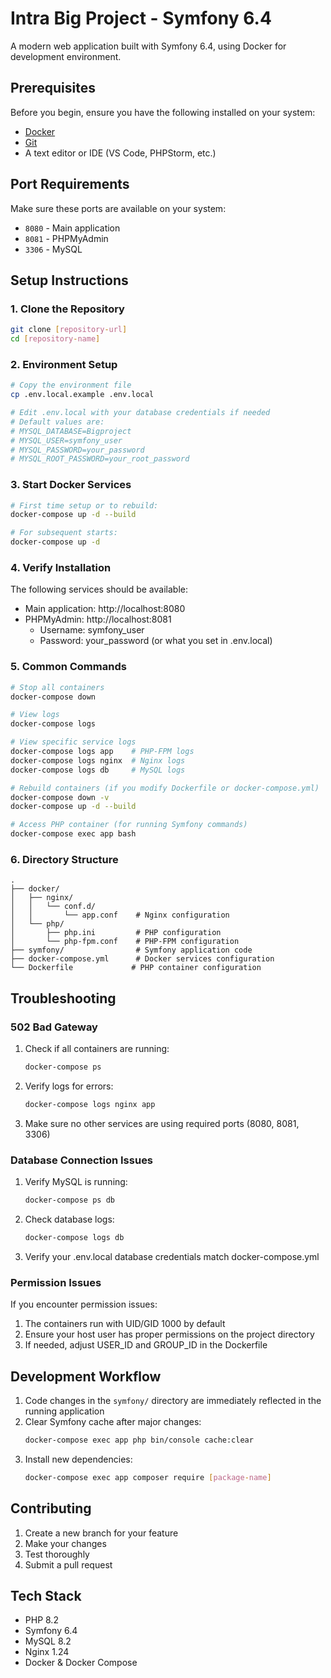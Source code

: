 # Intra Big Project - Symfony 6.4

A modern web application built with Symfony 6.4, using Docker for development environment.

## Prerequisites

Before you begin, ensure you have the following installed on your system:
- [Docker](https://www.docker.com/products/docker-desktop/)
- [Git](https://git-scm.com/downloads)
- A text editor or IDE (VS Code, PHPStorm, etc.)

## Port Requirements

Make sure these ports are available on your system:
- `8080` - Main application
- `8081` - PHPMyAdmin
- `3306` - MySQL

## Setup Instructions

### 1. Clone the Repository

```bash
git clone [repository-url]
cd [repository-name]
```

### 2. Environment Setup

```bash
# Copy the environment file
cp .env.local.example .env.local

# Edit .env.local with your database credentials if needed
# Default values are:
# MYSQL_DATABASE=Bigproject
# MYSQL_USER=symfony_user
# MYSQL_PASSWORD=your_password
# MYSQL_ROOT_PASSWORD=your_root_password
```

### 3. Start Docker Services

```bash
# First time setup or to rebuild:
docker-compose up -d --build

# For subsequent starts:
docker-compose up -d
```

### 4. Verify Installation

The following services should be available:
- Main application: http://localhost:8080
- PHPMyAdmin: http://localhost:8081
  - Username: symfony_user
  - Password: your_password (or what you set in .env.local)

### 5. Common Commands

```bash
# Stop all containers
docker-compose down

# View logs
docker-compose logs

# View specific service logs
docker-compose logs app    # PHP-FPM logs
docker-compose logs nginx  # Nginx logs
docker-compose logs db     # MySQL logs

# Rebuild containers (if you modify Dockerfile or docker-compose.yml)
docker-compose down -v
docker-compose up -d --build

# Access PHP container (for running Symfony commands)
docker-compose exec app bash
```

### 6. Directory Structure

```
.
├── docker/
│   ├── nginx/
│   │   └── conf.d/
│   │       └── app.conf    # Nginx configuration
│   └── php/
│       ├── php.ini         # PHP configuration
│       └── php-fpm.conf    # PHP-FPM configuration
├── symfony/                # Symfony application code
├── docker-compose.yml      # Docker services configuration
└── Dockerfile             # PHP container configuration
```

## Troubleshooting

### 502 Bad Gateway
1. Check if all containers are running:
   ```bash
   docker-compose ps
   ```
2. Verify logs for errors:
   ```bash
   docker-compose logs nginx app
   ```
3. Make sure no other services are using required ports (8080, 8081, 3306)

### Database Connection Issues
1. Verify MySQL is running:
   ```bash
   docker-compose ps db
   ```
2. Check database logs:
   ```bash
   docker-compose logs db
   ```
3. Verify your .env.local database credentials match docker-compose.yml

### Permission Issues
If you encounter permission issues:
1. The containers run with UID/GID 1000 by default
2. Ensure your host user has proper permissions on the project directory
3. If needed, adjust USER_ID and GROUP_ID in the Dockerfile

## Development Workflow

1. Code changes in the `symfony/` directory are immediately reflected in the running application
2. Clear Symfony cache after major changes:
   ```bash
   docker-compose exec app php bin/console cache:clear
   ```
3. Install new dependencies:
   ```bash
   docker-compose exec app composer require [package-name]
   ```

## Contributing

1. Create a new branch for your feature
2. Make your changes
3. Test thoroughly
4. Submit a pull request

## Tech Stack

- PHP 8.2
- Symfony 6.4
- MySQL 8.2
- Nginx 1.24
- Docker & Docker Compose


